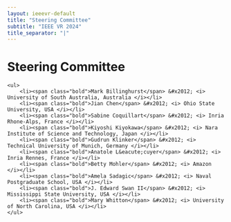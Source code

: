 ```yaml
---
layout: ieeevr-default
title: "Steering Committee"
subtitle: "IEEE VR 2024"
title_separator: "|"
---
```

<script type="text/javascript">
    $(document).ready(function(){
		var email = ""; 
		var domain = "ieeevr.org"; 

		email = "steering"; 		
		steering.innerHTML  = "<span class='text-nowrap'><a href=javascript:location='" + "mail" + "to:" + email + "@" + domain + "'><i class='fas fa-fw fa-envelope-square emailIcon' style=''></i><i class='emailText'>" + email + "@" + domain + "</a></i></span>";
	});
</script>
<div>
<h1>Steering Committee <div class="floatRight"><span id="steering"></span></div></h1>
    						
    <ul>
        <li><span class="bold">Mark Billinghurst</span> &#x2012; <i> University of South Australia, Australia </i></li>
        <li><span class="bold">Jian Chen</span> &#x2012; <i> Ohio State University, USA </i></li>
        <li><span class="bold">Sabine Coquillart</span> &#x2012; <i> Inria Rhone-Alps, France </i></li>
        <li><span class="bold">Kiyoshi Kiyokawa</span> &#x2012; <i> Nara Institute of Science and Technology, Japan </i></li>
        <li><span class="bold">Gudrun Klinker</span> &#x2012; <i> Technical University of Munich, Germany </i></li>
        <li><span class="bold">Anatole L&eacute;cuyer</span> &#x2012; <i> Inria Rennes, France </i></li>
        <li><span class="bold">Betty Mohler</span> &#x2012; <i> Amazon </i></li>
        <li><span class="bold">Amela Sadagic</span> &#x2012; <i> Naval Postgraduate School, USA </i></li>
        <li><span class="bold">J. Edward Swan II</span> &#x2012; <i> Mississippi State University, USA </i></li>
        <li><span class="bold">Mary Whitton</span> &#x2012; <i> University of North Carolina, USA </i></li>
    </ul>
</div>

